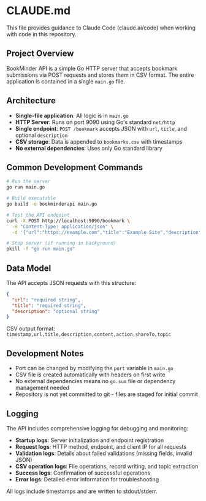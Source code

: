 # CLAUDE.md

This file provides guidance to Claude Code (claude.ai/code) when working with code in this repository.

## Project Overview

BookMinder API is a simple Go HTTP server that accepts bookmark submissions via POST requests and stores them in CSV format. The entire application is contained in a single `main.go` file.

## Architecture

- **Single-file application**: All logic is in `main.go`
- **HTTP Server**: Runs on port 9090 using Go's standard `net/http`
- **Single endpoint**: `POST /bookmark` accepts JSON with `url`, `title`, and optional `description`
- **CSV storage**: Data is appended to `bookmarks.csv` with timestamps
- **No external dependencies**: Uses only Go standard library

## Common Development Commands

```bash
# Run the server
go run main.go

# Build executable
go build -o bookminderapi main.go

# Test the API endpoint
curl -X POST http://localhost:9090/bookmark \
  -H "Content-Type: application/json" \
  -d '{"url":"https://example.com","title":"Example Site","description":"Test bookmark"}'

# Stop server (if running in background)
pkill -f "go run main.go"
```

## Data Model

The API accepts JSON requests with this structure:
```json
{
  "url": "required string",
  "title": "required string", 
  "description": "optional string"
}
```

CSV output format: `timestamp,url,title,description,content,action,shareTo,topic`

## Development Notes

- Port can be changed by modifying the `port` variable in `main.go`
- CSV file is created automatically with headers on first write
- No external dependencies means no `go.sum` file or dependency management needed
- Repository is not yet committed to git - files are staged for initial commit

## Logging

The API includes comprehensive logging for debugging and monitoring:

- **Startup logs**: Server initialization and endpoint registration
- **Request logs**: HTTP method, endpoint, and client IP for all requests
- **Validation logs**: Details about failed validations (missing fields, invalid JSON)
- **CSV operation logs**: File operations, record writing, and topic extraction
- **Success logs**: Confirmation of successful operations
- **Error logs**: Detailed error information for troubleshooting

All logs include timestamps and are written to stdout/stderr.